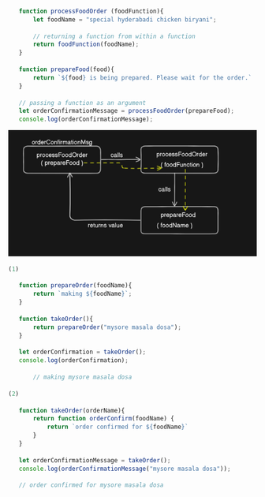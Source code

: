 <!-- 
    1. Write a function named `processFoodOrder` that takes another function namely `prepareFood` as a parameter and calls it with an argument `"special hyderabadi chicken biryani"`.
    Return the result of calling `prepareFood`;
-->

 ```javascript

    function processFoodOrder (foodFunction){
        let foodName = "special hyderabadi chicken biryani";

        // returning a function from within a function
        return foodFunction(foodName);
    }

    function prepareFood(food){
        return `${food} is being prepared. Please wait for the order.`
    }

    // passing a function as an argument
    let orderConfirmationMessage = processFoodOrder(prepareFood);
    console.log(orderConfirmationMessage);

```

![alt text](image.png)

<!-- 
2. Write a function named `takeOrder` that returns another function. The returned function should take one parameter `orderType` and return a message like `making food name`.
Store the returned function in a variable named `orderConfirmation` and call it with `mysore masala dosa`.
 -->

 ```javascript
(1)

    function prepareOrder(foodName){
        return `making ${foodName}`;
    }

    function takeOrder(){
        return prepareOrder("mysore masala dosa");
    }

    let orderConfirmation = takeOrder();
    console.log(orderConfirmation);

        // making mysore masala dosa

(2)

    function takeOrder(orderName){
        return function orderConfirm(foodName) {
            return `order confirmed for ${foodName}`
        }
    }

    let orderConfirmationMessage = takeOrder();
    console.log(orderConfirmationMessage("mysore masala dosa"));

    // order confirmed for mysore masala dosa
 ```